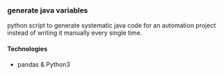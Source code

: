 ### generate java variables
python script to generate systematic java code for an automation project instead of writing it manually every single time.
#### Technologies
<ul>
  <li>pandas & Python3</li>
</ul>

